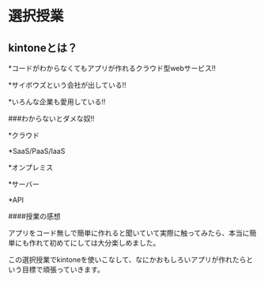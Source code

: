 # 選択授業

## kintoneとは？

*コードがわからなくてもアプリが作れるクラウド型webサービス!!

*サイボウズという会社が出している!!

*いろんな企業も愛用している!!

###わからないとダメな奴!!

*クラウド

*SaaS/PaaS/IaaS

*オンプレミス

*サーバー

*API

####授業の感想

アプリをコード無しで簡単に作れると聞いていて実際に触ってみたら、本当に簡単にも作れて初めてにしては大分楽しめました。

この選択授業でkintoneを使いこなして、なにかおもしろいアプリが作れたらという目標で頑張っていきます。
